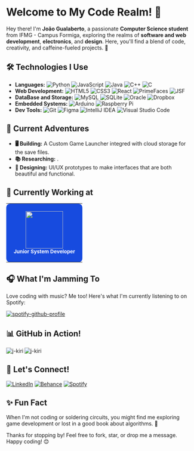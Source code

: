 # Welcome to My Code Realm! 👾

Hey there! I'm **João Gualaberto**, a passionate **Computer Science student** from IFMG - Campus Formiga, exploring the realms of **software and web development**, **electronics**, and **design**. Here, you'll find a blend of code, creativity, and caffeine-fueled projects. 🚀

## 🛠️ Technologies I Use

[comment]: <> (Icons: https://simpleicons.org)
[comment]: <> (Badge Generator: https://michaelcurrin.github.io/badge-generator/#/generic)
[comment]: <> (Badge Samples: https://ileriayo.github.io/markdown-badges/)
- **Languages:** ![Python](https://img.shields.io/badge/python-3670A0?style=for-the-badge&logo=python&logoColor=ffdd54) ![JavaScript](https://img.shields.io/badge/javascript-%23323330.svg?style=for-the-badge&logo=javascript&logoColor=%23F7DF1E) ![Java](https://img.shields.io/badge/java-%23ED8B00.svg?style=for-the-badge&logo=openjdk&logoColor=white) ![C++](https://img.shields.io/badge/c++-%2300599C.svg?style=for-the-badge&logo=c%2B%2B&logoColor=white) ![C](https://img.shields.io/badge/c-%2300599C.svg?style=for-the-badge&logo=c&logoColor=white)
- **Web Development:** ![HTML5](https://img.shields.io/badge/html5-%23E34F26.svg?style=for-the-badge&logo=html5&logoColor=white) ![CSS3](https://img.shields.io/badge/css3-%231572B6.svg?style=for-the-badge&logo=css3&logoColor=white) ![React](https://img.shields.io/badge/react-%2320232a.svg?style=for-the-badge&logo=react&logoColor=%2361DAFB) ![PrimeFaces](https://img.shields.io/badge/PrimeFaces-DD0031?style=for-the-badge&logo=PrimeNG&logoColor=white) ![JSF](https://img.shields.io/badge/JSF-f3990f?style=for-the-badge&logo=JSF&logoColor=f3990f)
- **DataBase and Storage:** ![MySQL](https://img.shields.io/badge/mysql-4479A1.svg?style=for-the-badge&logo=mysql&logoColor=white) ![SQLite](https://img.shields.io/badge/sqlite-%2307405e.svg?style=for-the-badge&logo=sqlite&logoColor=white) ![Oracle](https://img.shields.io/badge/Oracle-F80000?style=for-the-badge&logo=oracle&logoColor=white) ![Dropbox](https://img.shields.io/badge/Dropbox-%233B4D98.svg?style=for-the-badge&logo=Dropbox&logoColor=white)
- **Embedded Systems:** ![Arduino](https://img.shields.io/badge/-Arduino-00979D?style=for-the-badge&logo=Arduino&logoColor=white) ![Raspberry Pi](https://img.shields.io/badge/-RaspberryPi-C51A4A?style=for-the-badge&logo=Raspberry-Pi)
- **Dev Tools:** ![Git](https://img.shields.io/badge/git-%23F05033.svg?style=for-the-badge&logo=git&logoColor=white) ![Figma](https://img.shields.io/badge/figma-%23F24E1E.svg?style=for-the-badge&logo=figma&logoColor=white) ![IntelliJ IDEA](https://img.shields.io/badge/IntelliJIDEA-000000.svg?style=for-the-badge&logo=intellij-idea&logoColor=white) ![Visual Studio Code](https://img.shields.io/badge/Visual%20Studio%20Code-0078d7.svg?style=for-the-badge&logo=visual-studio-code&logoColor=white)

## 🌌 Current Adventures

- **🖥️ Building:** A Custom Game Launcher integred with cloud storage for the save files.
- **📚 Researching:** .
- **🎨 Designing:** UI/UX prototypes to make interfaces that are both beautiful and functional.

## 🏢 Currently Working at
<table>
  <tr>
    <td align="center" style="background-color: #174bdf; border: none; padding: 20px; border-radius: 10px;">
      <a href="https://www.avantejuntos.com.br/">
        <img src="https://blog.avantejuntos.com.br/wp-content/uploads/2024/08/avantelogo-branco.svg" width="100" />
      </a>
      <br />
      <sub><b style="color: white;">Junior System Developer</b></sub>   
    </td>
  </tr>
</table>

## 🎧 What I'm Jamming To

Love coding with music? Me too! Here's what I'm currently listening to on Spotify:

[![spotify-github-profile](https://spotify-github-profile.kittinanx.com/api/view?uid=c05doikx2weaw2vhm4618ktbt&cover_image=true&theme=natemoo-re&show_offline=false&background_color=121212&interchange=false&bar_color=53b14f&bar_color_cover=true)](https://spotify-github-profile.kittinanx.com/api/view?uid=c05doikx2weaw2vhm4618ktbt&redirect=true)

## 📊 GitHub in Action!

<p><img align="left" src="https://github-readme-stats.vercel.app/api/top-langs?username=j-kiri&show_icons=true&theme=dark&locale=en&layout=compact" alt="j-kiri" /></p>

<p><img align="center" src="https://github-readme-streak-stats.herokuapp.com/?user=j-kiri&theme=dark" alt="j-kiri" /></p>

## 🚀 Let's Connect!

[![LinkedIn](https://img.shields.io/badge/linkedin-%230077B5.svg?style=for-the-badge&logo=linkedin&logoColor=white)](https://www.linkedin.com/in/joaoggofilho/) [![Behance](https://img.shields.io/badge/Behance-1769ff?style=for-the-badge&logo=behance&logoColor=white)](https://www.behance.net/joao_gualberto) [![Spotify](https://img.shields.io/badge/Spotify-1ED760?style=for-the-badge&logo=spotify&logoColor=white)](https://open.spotify.com/user/c05doikx2weaw2vhm4618ktbt?si=81c46c197ca84ae2)

## ✨ Fun Fact

When I'm not coding or soldering circuits, you might find me exploring game development or lost in a good book about algorithms. 📖

Thanks for stopping by! Feel free to fork, star, or drop me a message. Happy coding! 😊
